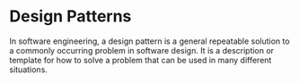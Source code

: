 # Design Patterns

In software engineering, a design pattern is a general repeatable solution to a commonly occurring problem in software design. It is a description or template for how to solve a problem that can be used in many different situations.
